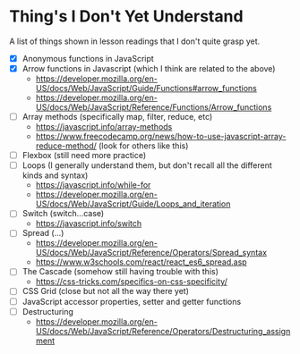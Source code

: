 # Thing's I Don't Yet Understand

A list of things shown in lesson readings that I don't quite grasp yet.

- [x] Anonymous functions in JavaScript
- [x] Arrow functions in Javascript (which I think are related to the above)
    - https://developer.mozilla.org/en-US/docs/Web/JavaScript/Guide/Functions#arrow_functions
    - https://developer.mozilla.org/en-US/docs/Web/JavaScript/Reference/Functions/Arrow_functions
- [ ] Array methods (specifically map, filter, reduce, etc)
    - https://javascript.info/array-methods
    - https://www.freecodecamp.org/news/how-to-use-javascript-array-reduce-method/ (look for others like this)
- [ ] Flexbox (still need more practice)
- [ ] Loops (I generally understand them, but don't recall all the different kinds and syntax)
    - https://javascript.info/while-for
    - https://developer.mozilla.org/en-US/docs/Web/JavaScript/Guide/Loops_and_iteration
- [ ] Switch (switch...case)
    - https://javascript.info/switch
- [ ] Spread (...)
    - https://developer.mozilla.org/en-US/docs/Web/JavaScript/Reference/Operators/Spread_syntax
    - https://www.w3schools.com/react/react_es6_spread.asp
- [ ] The Cascade (somehow still having trouble with this)
    - https://css-tricks.com/specifics-on-css-specificity/
- [ ] CSS Grid (close but not all the way there yet)
- [ ] JavaScript accessor properties, setter and getter functions
- [ ] Destructuring
    - https://developer.mozilla.org/en-US/docs/Web/JavaScript/Reference/Operators/Destructuring_assignment